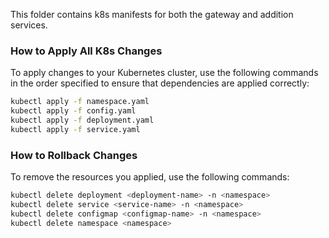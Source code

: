 This folder contains k8s manifests for both the gateway and addition services.

### How to Apply All K8s Changes
To apply changes to your Kubernetes cluster, use the following commands in the order specified to ensure that dependencies are applied correctly:

```bash
kubectl apply -f namespace.yaml
kubectl apply -f config.yaml
kubectl apply -f deployment.yaml
kubectl apply -f service.yaml
```

### How to Rollback Changes
To remove the resources you applied, use the following commands:

```bash
kubectl delete deployment <deployment-name> -n <namespace>
kubectl delete service <service-name> -n <namespace>
kubectl delete configmap <configmap-name> -n <namespace>
kubectl delete namespace <namespace>
```

